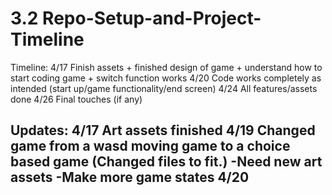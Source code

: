 # 3.2 Repo-Setup-and-Project-Timeline

Timeline:
4/17 Finish assets + finished design of game + understand how to start coding game + switch function works
4/20 Code works completely as intended (start up/game functionality/end screen)
4/24 All features/assets done
4/26 Final touches (if any)


Updates:
4/17 Art assets finished
4/19 Changed game from a wasd moving game to a choice based game (Changed files to fit.)
-Need new art assets
-Make more game states
4/20
-
